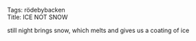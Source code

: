 Tags: rödebybacken  
Title: ICE NOT SNOW  
  
still night brings snow, which melts and gives us a coating of ice  
